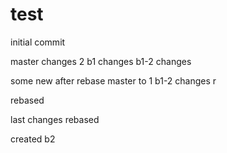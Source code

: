 # test

initial commit

master changes 2
b1 changes
b1-2 changes

some new after rebase master to 1
b1-2 changes r

rebased


last changes
rebased

created b2